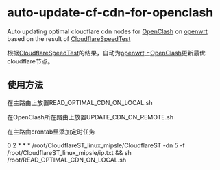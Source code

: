 # auto-update-cf-cdn-for-openclash

Auto updating optimal cloudflare cdn nodes for [OpenClash](https://github.com/vernesong/OpenClash) on [openwrt](https://github.com/openwrt/openwrt) based on the result of [CloudflareSpeedTest](https://github.com/XIU2/CloudflareSpeedTest)

根据[CloudflareSpeedTest](https://github.com/XIU2/CloudflareSpeedTest)的结果，自动为[openwrt](https://github.com/openwrt/openwrt)上[OpenClash](https://github.com/vernesong/OpenClash)更新最优cloudflare节点。

使用方法
---

在主路由上放置READ_OPTIMAL_CDN_ON_LOCAL.sh

在OpenClash所在路由上放置UPDATE_CDN_ON_REMOTE.sh

在主路由crontab里添加定时任务

0 2 * * * /root/CloudflareST_linux_mipsle/CloudflareST -dn 5 -f /root/CloudflareST_linux_mipsle/ip.txt && sh /root/READ_OPTIMAL_CDN_ON_LOCAL.sh


